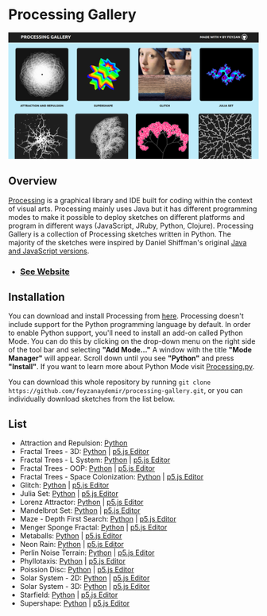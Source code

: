 # Processing Gallery

![Preview](preview.png)

## Overview

[Processing](https://processing.org/) is a graphical library and IDE built for coding within the context of visual arts. Processing mainly uses Java but it has different programming modes to make it possible to deploy sketches on different platforms and program in different ways (JavaScript, JRuby, Python, Clojure). Processing Gallery is a collection of Processing sketches written in Python. The majority of the sketches were inspired by Daniel Shiffman's original [Java and JavaScript versions](https://thecodingtrain.com/challenges).

- ### [See Website](https://processinggallery.onrender.com/)

## Installation

You can download and install Processing from [here](https://processing.org/download). Processing doesn't include support for the Python programming language by default. In order to enable Python support, you'll need to install an add-on called Python Mode. You can do this by clicking on the drop-down menu on the right side of the tool bar and selecting **"Add Mode..."** A window with the title **"Mode Manager"** will appear. Scroll down until you see **"Python"** and press **"Install"**. If you want to learn more about Python Mode visit [Processing.py](https://py.processing.org/).

You can download this whole repository by running `git clone https://github.com/feyzanaydemir/processing-gallery.git`, or you can individually download sketches from the list below.

## List

- Attraction and Repulsion: [Python](sketches/attraction_and_repulsion)
- Fractal Trees - 3D: [Python](sketches/fractal_trees_3d) | [p5.js Editor](https://editor.p5js.org/feyzan/sketches/B3dfzBf4s)
- Fractal Trees - L System: [Python](sketches/fractal_trees_l_system) | [p5.js Editor](https://editor.p5js.org/feyzan/sketches/qGTI6pxGd)
- Fractal Trees - OOP: [Python](sketches/fractal_trees_oop) | [p5.js Editor](https://editor.p5js.org/feyzan/sketches/cGsK2LzGP)
- Fractal Trees - Space Colonization: [Python](sketches/fractal_trees_space_colonization) | [p5.js Editor](https://editor.p5js.org/feyzan/sketches/XiTEAk4cv)
- Glitch: [Python](sketches/glitch) | [p5.js Editor](https://editor.p5js.org/feyzan/sketches/kF8nJwMhY)
- Julia Set: [Python](sketches/julia_set) | [p5.js Editor](https://editor.p5js.org/feyzan/sketches/gqukZ3VmF)
- Lorenz Attractor: [Python](sketches/lorenz_attractor) | [p5.js Editor](https://editor.p5js.org/feyzan/sketches/vmlTm3jZA)
- Mandelbrot Set: [Python](sketches/mandelbrot_set) | [p5.js Editor](https://editor.p5js.org/feyzan/sketches/hJ81Frydu)
- Maze - Depth First Search: [Python](sketches/dfs_maze) | [p5.js Editor](https://editor.p5js.org/feyzan/sketches/urr4nLyuC)
- Menger Sponge Fractal: [Python](sketches/menger_sponge_fractal) | [p5.js Editor](https://editor.p5js.org/feyzan/sketches/L3PK7DunV)
- Metaballs: [Python](sketches/metaballs) | [p5.js Editor](https://editor.p5js.org/feyzan/sketches/RxTuUXXYH)
- Neon Rain: [Python](sketches/neon_rain) | [p5.js Editor](https://editor.p5js.org/feyzan/sketches/7mU_b6Qah)
- Perlin Noise Terrain: [Python](sketches/perlin_noise_terrain) | [p5.js Editor](https://editor.p5js.org/feyzan/sketches/MsmcYDI7L)
- Phyllotaxis: [Python](sketches/phyllotaxis) | [p5.js Editor](https://editor.p5js.org/feyzan/sketches/Fb73lMc1N)
- Poission Disc: [Python](sketches/poission_disc) | [p5.js Editor](https://editor.p5js.org/feyzan/sketches/fhac3S6iR)
- Solar System - 2D: [Python](sketches/solar_system_2d) | [p5.js Editor](https://editor.p5js.org/feyzan/sketches/Tf196VW7Z)
- Solar System - 3D: [Python](sketches/solar_system_3d) | [p5.js Editor](https://editor.p5js.org/feyzan/sketches/0Lc2mWEyQ)
- Starfield: [Python](sketches/starfield) | [p5.js Editor](https://editor.p5js.org/feyzan/sketches/boC-VZdIG)
- Supershape: [Python](sketches/supershape) | [p5.js Editor](https://editor.p5js.org/feyzan/sketches/M-kcTWK9T)

